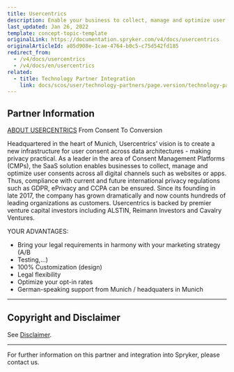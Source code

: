 ```yaml
---
title: Usercentrics
description: Enable your business to collect, manage and optimize user consents across all digital such as websites or apps by integrating Usercentrics into the Spryker Commerce OS.
last_updated: Jan 26, 2022
template: concept-topic-template
originalLink: https://documentation.spryker.com/v4/docs/usercentrics
originalArticleId: a05d908e-1cae-4764-b0c5-c75d542fd185
redirect_from:
  - /v4/docs/usercentrics
  - /v4/docs/en/usercentrics
related:
  - title: Technology Partner Integration
    link: docs/scos/user/technology-partners/page.version/technology-partners.html
---
```


## Partner Information
[ABOUT USERCENTRICS](https://usercentrics.com/)
From Consent To Conversion

Headquartered in the heart of Munich, Usercentrics’ vision is to create a new infrastructure for user consent across data architectures - making privacy practical. As a leader in the area of Consent Management Platforms (CMPs), the SaaS solution enables businesses to collect, manage and optimize user consents across all digital channels such as websites or apps. Thus, compliance with current and future international privacy regulations such as GDPR, ePrivacy and CCPA can be ensured. Since its founding in late 2017, the company has grown  dramatically and now counts hundreds of leading organizations as customers. Usercentrics is backed by premier venture capital investors including ALSTIN, Reimann Investors and Cavalry Ventures.

YOUR ADVANTAGES:

* Bring your legal requirements in harmony with your marketing strategy (A/B
* Testing,...)
* 100% Customization (design)
* Legal flexibility
* Optimize your opt-in rates
* German-speaking support from Munich / headquaters in Munich



---

## Copyright and Disclaimer

See [Disclaimer](https://github.com/spryker/spryker-documentation).

---
For further information on this partner and integration into Spryker, please contact us.

<div class="hubspot-form js-hubspot-form" data-portal-id="2770802" data-form-id="163e11fb-e833-4638-86ae-a2ca4b929a41" id="hubspot-1"></div>

